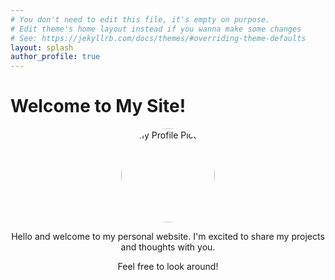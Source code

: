 ```yaml
---
# You don't need to edit this file, it's empty on purpose.
# Edit theme's home layout instead if you wanna make some changes
# See: https://jekyllrb.com/docs/themes/#overriding-theme-defaults
layout: splash
author_profile: true
---
```


# Welcome to My Site!

<div style="text-align: center;">
  <img src="{{ site.baseurl }}/assets/images/photo2.jpg" alt="My Profile Picture" style="width: 150px; height: 150px; border-radius: 50%; object-fit: cover;"/>
  <p>Hello and welcome to my personal website. I'm excited to share my projects and thoughts with you.</p>
  <p>Feel free to look around!</p>
</div>




